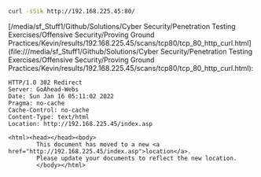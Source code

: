 ```bash
curl -sSik http://192.168.225.45:80/
```

[/media/sf_Stuff1/Github/Solutions/Cyber Security/Penetration Testing Exercises/Offensive Security/Proving Ground Practices/Kevin/results/192.168.225.45/scans/tcp80/tcp_80_http_curl.html](file:///media/sf_Stuff1/Github/Solutions/Cyber Security/Penetration Testing Exercises/Offensive Security/Proving Ground Practices/Kevin/results/192.168.225.45/scans/tcp80/tcp_80_http_curl.html):

```
HTTP/1.0 302 Redirect
Server: GoAhead-Webs
Date: Sun Jan 16 05:11:02 2022
Pragma: no-cache
Cache-Control: no-cache
Content-Type: text/html
Location: http://192.168.225.45/index.asp

<html><head></head><body>
		This document has moved to a new <a href="http://192.168.225.45/index.asp">location</a>.
		Please update your documents to reflect the new location.
		</body></html>


```
